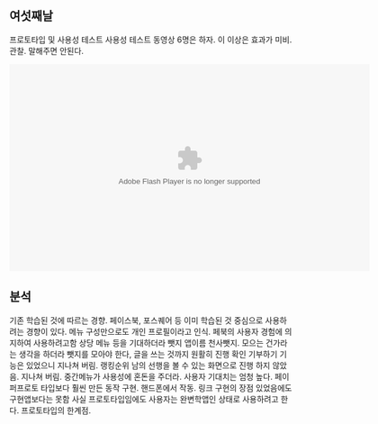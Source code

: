 ## 여섯째날
프로토타입 및 사용성 테스트
사용성 테스트 동영상
6명은 하자. 이 이상은 효과가 미비.
관찰. 말해주면 안된다.

<embed type="application/x-shockwave-flash" src="https://fbstatic-a.akamaihd.net/rsrc.php/v1/yA/r/7HOXOhotVs4.swf" width="640" height="368" style="display: block;" id="swf_id_556901e75ea281020975103" name="swf_id_556901e75ea281020975103" bgcolor="#000000" quality="high" allowfullscreen="true" allowscriptaccess="always" salign="tl" scale="noscale" wmode="opaque" flashvars="params=%7B%22auto_hd%22%3Afalse%2C%22autoplay_reason%22%3A%22unknown%22%2C%22default_hd%22%3Afalse%2C%22disable_native_controls%22%3Afalse%2C%22inline_player%22%3Afalse%2C%22pixel_ratio%22%3A1%2C%22preload%22%3Afalse%2C%22start_muted%22%3Afalse%2C%22video_data%22%3A%5B%7B%22hd_src%22%3A%22https%3A%5C%2F%5C%2Ffbcdn-video-o-a.akamaihd.net%5C%2Fhvideo-ak-xtf1%5C%2Fv%5C%2Ft43.1792-2%5C%2F11388761_794727470640421_1978047166_n.mp4%3Fefg%3DeyJybHIiOjE1MDAsInJsYSI6NDA5Nn0%5Cu00253D%26oh%3D343f955b13f41a71335c4cb262c77c0e%26oe%3D55692A4E%26__gda__%3D1432955108_063d68beaa740b640b5e02aa2c5f2563%22%2C%22is_hds%22%3Afalse%2C%22is_hls%22%3Afalse%2C%22player_type%22%3A%22progressive%22%2C%22rotation%22%3A0%2C%22sd_src%22%3A%22https%3A%5C%2F%5C%2Ffbcdn-video-a-a.akamaihd.net%5C%2Fhvideo-ak-xfa1%5C%2Fv%5C%2Ft42.1790-2%5C%2F11384376_794727823973719_750049724_n.mp4%3Fefg%3DeyJybHIiOjY5NiwicmxhIjozMzc4fQ%5Cu00253D%5Cu00253D%26oh%3D70155e5062569465009e3b6ec86df4e0%26oe%3D55691E56%26__gda__%3D1432951600_bca89b3994f0c60b991f20abb11723a0%22%2C%22video_id%22%3A%22794725553973946%22%2C%22sd_tag%22%3A%22res_426_crf_23_main_3.0_sd%22%2C%22hd_tag%22%3A%22legacy_hd%22%2C%22sd_src_no_ratelimit%22%3A%22https%3A%5C%2F%5C%2Ffbcdn-video-a-a.akamaihd.net%5C%2Fhvideo-ak-xfa1%5C%2Fv%5C%2Ft42.1790-2%5C%2F11384376_794727823973719_750049724_n.mp4%3Foh%3D70155e5062569465009e3b6ec86df4e0%26oe%3D55691E56%26__gda__%3D1432951600_4dcc3a3f640937aa7dd0e6c316013991%22%2C%22hd_src_no_ratelimit%22%3A%22https%3A%5C%2F%5C%2Ffbcdn-video-o-a.akamaihd.net%5C%2Fhvideo-ak-xtf1%5C%2Fv%5C%2Ft43.1792-2%5C%2F11388761_794727470640421_1978047166_n.mp4%3Foh%3D343f955b13f41a71335c4cb262c77c0e%26oe%3D55692A4E%26__gda__%3D1432955108_9e14c64554ec5db62be6c53ea9aea2b0%22%2C%22subtitles_src%22%3Anull%7D%5D%2C%22show_captions_default%22%3Afalse%2C%22persistent_volume%22%3Atrue%2C%22buffer_length%22%3A0.1%7D&amp;width=640&amp;height=368&amp;user=100001239098878&amp;log=no&amp;div_id=id_556901e75ea281020975103&amp;swf_id=swf_id_556901e75ea281020975103&amp;browser=Chrome+43.0.2357.81&amp;tracking_domain=https%3A%2F%2Fpixel.facebook.com&amp;post_form_id=&amp;string_table=https%3A%2F%2Fs-static.ak.facebook.com%2Fflash_strings.php%2Ft99510%2Fko_KR">

## 분석
기존 학습된 것에 따르는 경향. 페이스북, 포스퀘어 등 이미 학습된 것 중심으로 사용하려는 경향이 있다.
메뉴 구성만으로도 개인 프로필이라고 인식. 페북의 사용자 경험에 의지하여 사용하려고함
상당 메뉴 등을 기대하더라
뺏지 앱이름 천사뺏지. 모으는 건가라는 생각을 하더라
뺏지를 모아야 한다, 글을 쓰는 것까지 원활히 진행 확인
기부하기 기능은 있었으니 지나쳐 버림.
랭킹순위 남의 선행을 볼 수 있는 화면으로 진행 하지 않았음. 지나쳐 버림.
중간메뉴가 사용성에 혼돈을 주더라.
사용자 기대치는 엄청 높다. 페이퍼프로토 타입보다 훨씬 만든 동작 구현.
핸드폰에서 작동. 링크 구현의 장점 있었음에도 구현앱보다는 못함
사실 프로토타입임에도 사용자는 완변학앱인 상태로 사용하려고 한다. 프로토타입의 한계점.

